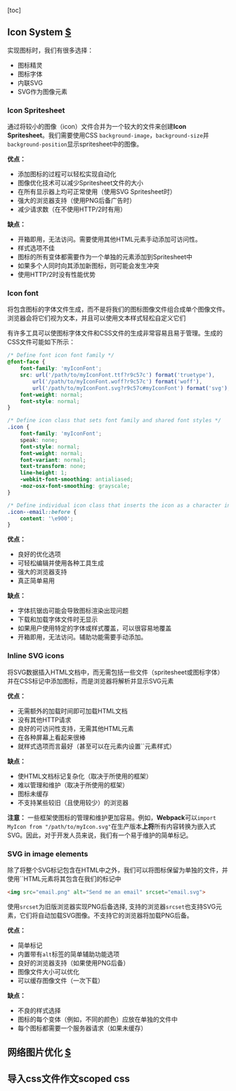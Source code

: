 [toc]

## Icon System [$](https://dev.to/adrianbdesigns/icon-workflow-for-the-web-an-in-depth-guide-26hj)

实现图标时，我们有很多选择：

- 图标精灵
- 图标字体
- 内联SVG
- SVG作为图像元素

### Icon Spritesheet

通过将较小的图像（icon）文件合并为一个较大的文件来创建**Icon Spritesheet**。我们需要使用CSS `background-image`，`background-size`并`background-position`显示spritesheet中的图像。

**优点：**

- 添加图标的过程可以轻松实现自动化
- 图像优化技术可以减少Spritesheet文件的大小
- 在所有显示器上均可正常使用（使用SVG Spritesheet时）
- 强大的浏览器支持（使用PNG后备广告时）
- 减少请求数（在不使用HTTP/2时有用）

**缺点：**

- 开箱即用，无法访问。需要使用其他HTML元素手动添加可访问性。
- 样式选项不佳
- 图标的所有变体都需要作为一个单独的元素添加到Spritesheet中
- 如果多个人同时向其添加新图标，则可能会发生冲突
- 使用HTTP/2时没有性能优势

### Icon font

将包含图标的字体文件生成，而不是将我们的图标图像文件组合成单个图像文件。浏览器会将它们视为文本，并且可以使用文本样式轻松自定义它们

有许多工具可以使图标字体文件和CSS文件的生成非常容易且易于管理。生成的CSS文件可能如下所示：

```CSS
/* Define font icon font family */
@font-face {
    font-family: 'myIconFont';
    src: url('/path/to/myIconFont.ttf?r9c57c') format('truetype'),
        url('/path/to/myIconFont.woff?r9c57c') format('woff'),
        url('/path/to/myIconFont.svg?r9c57c#myIconFont') format('svg');
    font-weight: normal;
    font-style: normal;
}

/* Define icon class that sets font family and shared font styles */
.icon {
    font-family: 'myIconFont';
    speak: none;
    font-style: normal;
    font-weight: normal;
    font-variant: normal;
    text-transform: none;
    line-height: 1;
    -webkit-font-smoothing: antialiased;
    -moz-osx-font-smoothing: grayscale;
}

/* Define individual icon class that inserts the icon as a character in pseudo-element */
.icon--email::before {
    content: '\e900';
}
```

**优点：**

- 良好的优化选项
- 可轻松编辑并使用各种工具生成
- 强大的浏览器支持
- 真正简单易用

**缺点：**

- 字体抗锯齿可能会导致图标渲染出现问题
- 下载和加载字体文件时无显示
- 如果用户使用特定的字体或样式覆盖，可以很容易地覆盖
- 开箱即用，无法访问。辅助功能需要手动添加。

### Inline SVG icons

将SVG数据插入HTML文档中，而无需包括一些文件（spritesheet或图标字体）并在CSS标记中添加图标，而是浏览器将解析并显示SVG元素

**优点：**

- 无需额外的加载时间即可加载HTML文档
- 没有其他HTTP请求
- 良好的可访问性支持，无需其他HTML元素
- 在各种屏幕上看起来很棒
- 就样式选项而言最好（甚至可以在元素内设置``元素样式）

**缺点：**

- 使HTML文档标记复杂化（取决于所使用的框架）
- 难以管理和维护（取决于所使用的框架）
- 图标未缓存
- 不支持某些较旧（且使用较少）的浏览器

**注意：**
一些框架使图标的管理和维护更加容易。例如，**Webpack**可以`import MyIcon from "/path/to/myIcon.svg"`在生产版本**上将**所有内容转换为嵌入式SVG。因此，对于开发人员来说，我们有一个易于维护的简单标记。

### SVG in image elements

除了将整个SVG标记包含在HTML中之外，我们可以将图标保留为单独的文件，并使用``HTML元素将其包含在我们的标记中

```html
<img src="email.png" alt="Send me an email" srcset="email.svg">
```

使用`srcset`为旧版浏览器实现PNG后备选择, 支持的浏览器`srcset`也支持SVG元素，它们将自动加载SVG图像。不支持它的浏览器将加载PNG后备。

**优点：**

- 简单标记
- 内置带有`alt`标签的简单辅助功能选项
- 良好的浏览器支持（如果使用PNG后备）
- 图像文件大小可以优化
- 可以缓存图像文件（一次下载）

**缺点：**

- 不良的样式选择
- 图标的每个变体（例如，不同的颜色）应放在单独的文件中
- 每个图标都需要一个服务器请求（如果未缓存）



## 网络图片优化 [$](https://dev.to/prototyp/optimizing-images-for-the-web-an-in-depth-guide-4j7d)



## 导入css文件作文scoped css

